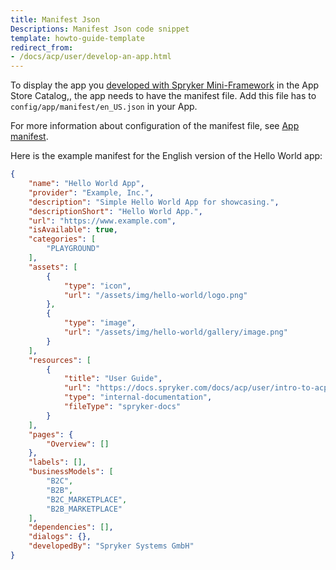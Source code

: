 ```yaml
---
title: Manifest Json
Descriptions: Manifest Json code snippet
template: howto-guide-template
redirect_from:
- /docs/acp/user/develop-an-app.html
---
```

To display the app you [developed with Spryker Mini-Framework](/docs/acp/user/develop-an-app/develop-an-app.html) in the App Store Catalog,, the app needs to have the manifest file. Add this file has to `config/app/manifest/en_US.json` in your App.

For more information about configuration of the manifest file, see [App manifest](https://docs.spryker.com/docs/acp/user/app-manifest.html).

Here is the example manifest for the English version of the Hello World app:

```json
{
    "name": "Hello World App",
    "provider": "Example, Inc.",
    "description": "Simple Hello World App for showcasing.",
    "descriptionShort": "Hello World App.",
    "url": "https://www.example.com",
    "isAvailable": true,
    "categories": [
        "PLAYGROUND"
    ],
    "assets": [
        {
            "type": "icon",
            "url": "/assets/img/hello-world/logo.png"
        },
        {
            "type": "image",
            "url": "/assets/img/hello-world/gallery/image.png"
        }
    ],
    "resources": [
        {
            "title": "User Guide",
            "url": "https://docs.spryker.com/docs/acp/user/intro-to-acp/acp-overview.html",
            "type": "internal-documentation",
            "fileType": "spryker-docs"
        }
    ],
    "pages": {
        "Overview": []
    },
    "labels": [],
    "businessModels": [
        "B2C",
        "B2B",
        "B2C_MARKETPLACE",
        "B2B_MARKETPLACE"
    ],
    "dependencies": [],
    "dialogs": {},
    "developedBy": "Spryker Systems GmbH"
}
```
